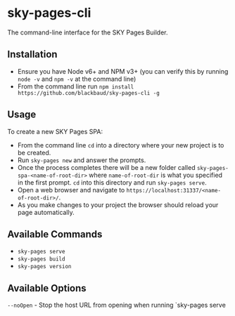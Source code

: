 # sky-pages-cli
The command-line interface for the SKY Pages Builder.

## Installation

- Ensure you have Node v6+ and NPM v3+ (you can verify this by running `node -v` and `npm -v` at the command line)
- From the command line run `npm install https://github.com/blackbaud/sky-pages-cli -g`

## Usage

To create a new SKY Pages SPA:

- From the command line `cd` into a directory where your new project is to be created.
- Run `sky-pages new` and answer the prompts.
- Once the process completes there will be a new folder called `sky-pages-spa-<name-of-root-dir>` where `name-of-root-dir` is what you specified in the first prompt.  `cd` into this directory and run `sky-pages serve`.
- Open a web browser and navigate to `https://localhost:31337/<name-of-root-dir>/`.
- As you make changes to your project the browser should reload your page automatically.

## Available Commands

- `sky-pages serve`
- `sky-pages build`
- `sky-pages version`

## Available Options

`--noOpen` - Stop the host URL from opening when running `sky-pages serve
